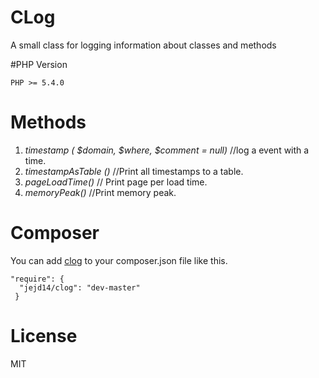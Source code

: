 # CLog
A small class for logging information about classes and methods

#PHP Version
<pre><code>PHP >= 5.4.0</code></pre>

# Methods

1. *timestamp ( $domain, $where, $comment = null)* //log a event with a time.
2. *timestampAsTable ()* //Print all timestamps to a table.
3. *pageLoadTime()* // Print page per load time.
4. *memoryPeak()* //Print memory peak.

# Composer
You can add [clog](https://packagist.org/packages/jejd14/clog) to your composer.json file like this.

<pre><code>"require": {
  "jejd14/clog": "dev-master"
 }</code></pre>
 
 # License
 MIT
